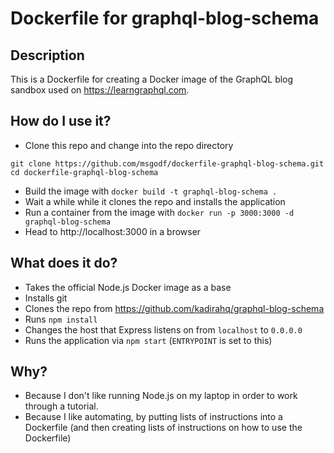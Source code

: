 # Dockerfile for graphql-blog-schema

## Description

This is a Dockerfile for creating a Docker image of the GraphQL blog sandbox used on https://learngraphql.com.

## How do I use it?

* Clone this repo and change into the repo directory

```
git clone https://github.com/msgodf/dockerfile-graphql-blog-schema.git
cd dockerfile-graphql-blog-schema
```

* Build the image with `docker build -t graphql-blog-schema .`
* Wait a while while it clones the repo and installs the application
* Run a container from the image with `docker run -p 3000:3000 -d graphql-blog-schema`
* Head to http://localhost:3000 in a browser

## What does it do?

* Takes the official Node.js Docker image as a base
* Installs git
* Clones the repo from https://github.com/kadirahq/graphql-blog-schema
* Runs `npm install`
* Changes the host that Express listens on from `localhost` to `0.0.0.0`
* Runs the application via `npm start` (`ENTRYPOINT` is set to this)

## Why?

* Because I don't like running Node.js on my laptop in order to work through a tutorial.
* Because I like automating, by putting lists of instructions into a Dockerfile (and then creating lists of instructions on how to use the Dockerfile)
